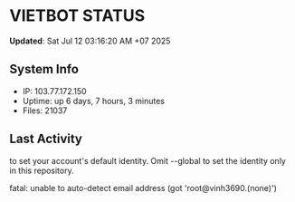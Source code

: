 # VIETBOT STATUS
**Updated**: Sat Jul 12 03:16:20 AM +07 2025

## System Info
- IP: 103.77.172.150
- Uptime: up 6 days, 7 hours, 3 minutes
- Files: 21037

## Last Activity

to set your account's default identity.
Omit --global to set the identity only in this repository.

fatal: unable to auto-detect email address (got 'root@vinh3690.(none)')
